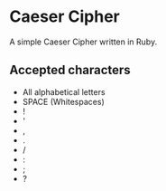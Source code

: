# Caeser Cipher

A simple Caeser Cipher written in Ruby.

## Accepted characters

- All alphabetical letters
- SPACE (Whitespaces)
- !
- '
- ,
- .
- /
- :
- ;
- ?

